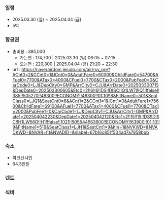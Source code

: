 ### 일정
- 2025.03.30 (일) ~ 2025.04.04 (금)
- 5박

### 항공권
- 총비용 : 395,000
  - 가는편 : 174,700 | 2025.03.30 (일) 06:05 ~ 07:15
  - 오는편 : 220,300 | 2025.04.04 (금) 21:20 ~ 22:30
- url : https://naverairdom.jejudo.com/air/rsv_pre?ACnt0=2&CCnt0=1&ICnt0=0&AdultFare0=60000&ChildFare0=54700&AFuel0=7700&ATax0=4000&CFuel0=7700&CTax0=2000&PubFee0=0&CarCode0=LJ&DepCity0=GMP&ArrCity0=CJU&ArrDate0=202503300715&DepDate0=202503300605&Etc0=2!!6!!6!!DS!!DISC!!Q1LW7I!!Q1!!false!!385!!505270!!48300!!ECONOMY!!48300!!01:10!!8&FitName0=501&SeatClass0=LJQ1&SeatCnt0=8&ACnt1=2&CCnt1=1&ICnt1=0&AdultFare1=75600&ChildFare1=69100&AFuel1=7700&ATax1=4000&CFuel1=7700&CTax1=2000&PubFee1=0&CarCode1=LJ&DepCity1=CJU&ArrCity1=GMP&ArrDate1=202504042230&DepDate1=202504042120&Etc1=2!!15!!15!!DS!!DISC!!H1LW56O!!H1!!false!!1021!!505544!!63900!!ECONOMY!!63900!!01:10!!9&FitName1=516&SeatClass1=LJH1&SeatCnt1=9&Itin=1&NVKWD=&NVADKWD=&NVAR=flt&NVADID=&nlabel=67b16c851f504ad7a7959bbb

### 숙소
- 파크선샤인
- 64.3만원

### 렌트
### 식비
